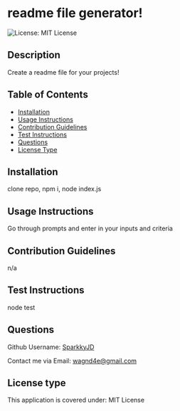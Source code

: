 # readme file generator!

![License: MIT License](https://img.shields.io/badge/License-MIT%20License-brightgreen.svg)


## Description
Create a readme file for your projects!


## Table of Contents
- [Installation](#installation)
- [Usage Instructions](#usage-instructions)
- [Contribution Guidelines](#contribution-guidelines)
- [Test Instructions](#test-instructions)
- [Questions](#questions)
- [License Type](#license-type)


## Installation <a name="installation"></a>
clone repo, npm i, node index.js 


## Usage Instructions <a name="usage"></a>
Go through prompts and enter in your inputs and criteria


## Contribution Guidelines <a name="contribution"></a>
n/a


## Test Instructions <a name="test"></a>
node test

## Questions <a name="github"></a>
 Github Username: <a href="https://github.com/SparkkyJD">SparkkyJD</a>

Contact me via Email: wagnd4e@gmail.com
## License type <a name="license"></a>
This application is covered under: MIT License